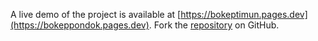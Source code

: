 A live demo of the project is available at [https://bokeptimun.pages.dev](https://bokeppondok.pages.dev).
Fork the [repository](https://github.com/gionugraha) on GitHub.